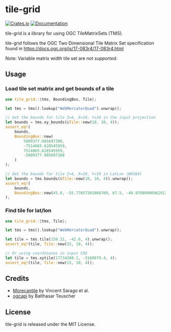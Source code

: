 tile-grid
=========

[![Crates.io](https://img.shields.io/crates/v/tile-grid.svg?maxAge=2592000)](https://crates.io/crates/tile-grid)
[![Documentation](https://docs.rs/tile-grid/badge.svg)](https://docs.rs/tile-grid/)

tile-grid is a library for using OGC TileMatrixSets (TMS).

tile-grid follows the OGC Two Dimensional Tile Matrix Set specification found in https://docs.ogc.org/is/17-083r4/17-083r4.html

Note: Variable matrix width tile set are *not supported*.

Usage
-----

### Load tile set matrix and get bounds of a tile

```rust
use tile_grid::{tms, BoundingBox, Tile};

let tms = tms().lookup("WebMercatorQuad").unwrap();

// Get the bounds for tile Z=4, X=10, Y=10 in the input projection
let bounds = tms.xy_bounds(&Tile::new(10, 10, 4));
assert_eq!(
    bounds,
    BoundingBox::new(
        5009377.085697308,
        -7514065.628545959,
        7514065.628545959,
        -5009377.085697308
    )
);

// Get the bounds for tile Z=4, X=10, Y=10 in LatLon (WGS84)
let bounds = tms.bounds(&Tile::new(10, 10, 4)).unwrap();
assert_eq!(
    bounds,
    BoundingBox::new(45.0, -55.77657301866769, 67.5, -40.97989806962013)
);
```

### Find tile for lat/lon

```rust
use tile_grid::{tms, Tile};

let tms = tms().lookup("WebMercatorQuad").unwrap();

let tile = tms.tile(159.31, -42.0, 4).unwrap();
assert_eq!(tile, Tile::new(15, 10, 4));

// Or using coordinates in input CRS
let tile = tms.xytile(17734308.1, -5160979.4, 4);
assert_eq!(tile, Tile::new(15, 10, 4));
```

Credits
-------

* [Morecantile](https://github.com/developmentseed/morecantile) by Vincent Sarago et al.
* [ogcapi](https://github.com/georust/ogcapi) by Balthasar Teuscher


License
-------

tile-grid is released under the MIT License.
